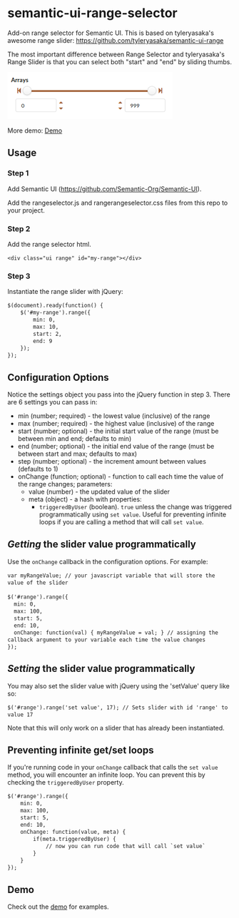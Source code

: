 # semantic-ui-range-selector
Add-on range selector for Semantic UI. This is based on tyleryasaka's awesome range slider: https://github.com/tyleryasaka/semantic-ui-range

The most important difference between Range Selector and tyleryasaka's Range Slider is that you can select
both "start" and "end" by sliding thumbs.

![Range Selector](doc/range_selector.png)

More demo: [Demo](https://codepen.io/tyuan73/pen/PKbqyo)

## Usage

### Step 1

Add Semantic UI (https://github.com/Semantic-Org/Semantic-UI).

Add the rangeselector.js and rangerangeselector.css files from this repo to your project.

### Step 2

Add the range selector html.

	<div class="ui range" id="my-range"></div>

### Step 3

Instantiate the range slider with jQuery:

	$(document).ready(function() {
		$('#my-range').range({
			min: 0,
			max: 10,
			start: 2,
			end: 9
		});
	});

## Configuration Options

Notice the settings object you pass into the jQuery function in step 3. There are 6 settings you can pass in:
* min (number; required) - the lowest value (inclusive) of the range
* max (number; required) - the highest value (inclusive) of the range
* start (number; optional) - the initial start value of the range (must be between min and end; defaults to min)
* end (number; optional) - the initial end value of the range (must be between start and max; defaults to max)
* step (number; optional) - the increment amount between values (defaults to 1)
* onChange (function; optional) - function to call each time the value of the range changes; parameters:
	* value (number) - the updated value of the slider
	* meta (object) - a hash with properties:
		* `triggeredByUser` (boolean). `true` unless the change was triggered programmatically using `set value`. Useful for preventing infinite loops if you are calling a method that will call `set value`.

## *Getting* the slider value programmatically

Use the `onChange` callback in the configuration options. For example:

    var myRangeValue; // your javascript variable that will store the value of the slider

    $('#range').range({
      min: 0,
      max: 100,
      start: 5,
	  end: 10,
      onChange: function(val) { myRangeValue = val; } // assigning the callback argument to your variable each time the value changes
    });

## *Setting* the slider value programmatically

You may also set the slider value with jQuery using the 'setValue' query like so:

    $('#range').range('set value', 17); // Sets slider with id 'range' to value 17

Note that this will only work on a slider that has already been instantiated.

## Preventing infinite get/set loops

If you're running code in your `onChange` callback that calls the `set value` method, you will encounter an infinite loop. You can prevent this by checking the `triggeredByUser` property.

	$('#range').range({
		min: 0,
		max: 100,
		start: 5,
		end: 10,
		onChange: function(value, meta) {
			if(meta.triggeredByUser) {
				// now you can run code that will call `set value`
			}
		}
	});

## Demo

Check out the [demo](https://codepen.io/tyuan73/pen/PKbqyo) for examples.

